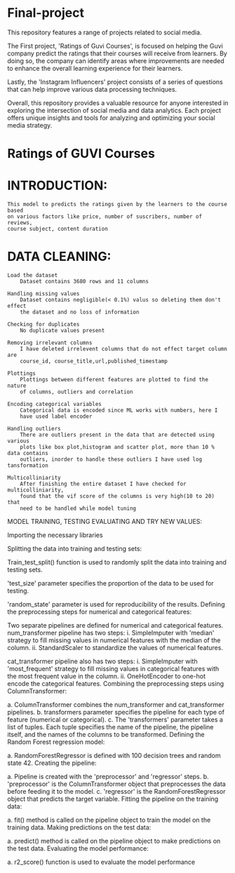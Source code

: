 # Final-project

This repository features a range of projects related to social media.

The First project, 'Ratings of Guvi Courses', is focused on helping the Guvi company 
predict the ratings that their courses will receive from learners. By doing so, the company
can identify areas where improvements are needed to enhance the overall learning experience
for their learners.

Lastly, the 'Instagram Influencers' project consists of a series of questions that can help
improve various data processing techniques.

Overall, this repository provides a valuable resource for anyone interested in exploring 
the intersection of social media and data analytics. Each project offers unique insights 
and tools for analyzing and optimizing your social media strategy.


# Ratings of GUVI Courses

# INTRODUCTION:

    This model to predicts the ratings given by the learners to the course based 
    on various factors like price, number of suscribers, number of reviews, 
    course subject, content duration
    
# DATA CLEANING:

    Load the dataset
        Dataset contains 3680 rows and 11 columns
        
    Handling missing values
        Dataset contains negligible(< 0.1%) valus so deleting them don't effect
        the dataset and no loss of information
        
    Checking for duplicates
        No duplicate values present 
        
    Removing irrelevant columns
        I have deleted irrelevent columns that do not effect target column are 
        course_id, course_title,url,published_timestamp
        
    Plottings
        Plottings between different features are plotted to find the nature 
        of columns, outliers and correlation
        
    Encoding categorical variables
        Categorical data is encoded since ML works with numbers, here I 
        have used label encoder
        
    Handling outliers
        There are outliers present in the data that are detected using various
        plots like box plot,histogram and scatter plot, more than 10 % data contains
        outliers, inorder to handle these outliers I have used log tansformation
        
    Multicolliniarity
        After finishing the entire dataset I have checked for multicolliniarity, 
        found that the vif score of the columns is very high(10 to 20) that 
        need to be handled while model tuning
MODEL TRAINING, TESTING EVALUATING AND TRY NEW VALUES:

Importing the necessary libraries

Splitting the data into training and testing sets:

Train_test_split() function is used to randomly split the data into training 
and testing sets.

'test_size' parameter specifies the proportion of the data to be used for testing.

'random_state' parameter is used for reproducibility of the results.
Defining the preprocessing steps for numerical and categorical features:

Two separate pipelines are defined for numerical and categorical features.
num_transformer pipeline has two steps:
i. SimpleImputer with 'median' strategy to fill missing values in numerical 
features with the median of the column.
ii. StandardScaler to standardize the values of numerical features.

cat_transformer pipeline also has two steps:
i. SimpleImputer with 'most_frequent' strategy to fill missing values in 
categorical features with 
the most frequent value in the column.
ii. OneHotEncoder to one-hot encode the categorical features.
Combining the preprocessing steps using ColumnTransformer:

a. ColumnTransformer combines the num_transformer and cat_transformer pipelines.
b. transformers parameter specifies the pipeline for each type
of feature (numerical or categorical).
c. The 'transformers' parameter takes a list of tuples. Each tuple 
specifies the name of the pipeline, the pipeline itself, and 
the names of the columns to be transformed.
Defining the Random Forest regression model:

a. RandomForestRegressor is defined with 100 decision trees and random state 42.
Creating the pipeline:

a. Pipeline is created with the 'preprocessor' and 'regressor' steps.
b. 'preprocessor' is the ColumnTransformer object that preprocesses the data
before feeding it to the model.
c. 'regressor' is the RandomForestRegressor object that predicts the target variable.
Fitting the pipeline on the training data:

a. fit() method is called on the pipeline object to train the model on the training data.
Making predictions on the test data:

a. predict() method is called on the pipeline object to make predictions on the test data.
Evaluating the model performance:

a. r2_score() function is used to evaluate the model performance
